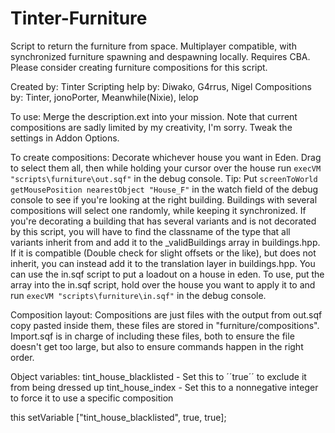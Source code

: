 # Tinter-Furniture
Script to return the furniture from space.
Multiplayer compatible, with synchronized furniture spawning and despawning locally.
Requires CBA.
Please consider creating furniture compositions for this script.

Created by: Tinter
Scripting help by: Diwako, G4rrus, Nigel
Compositions by: Tinter, jonoPorter, Meanwhile(Nixie), lelop

To use: 
Merge the description.ext into your mission.
Note that current compositions are sadly limited by my creativity, I'm sorry.
Tweak the settings in Addon Options.

To create compositions:
Decorate whichever house you want in Eden. Drag to select them all, then while holding your cursor over the house run ``execVM "scripts\furniture\out.sqf"`` in the debug console.
  Tip: Put ``screenToWorld getMousePosition nearestObject "House_F"`` in the watch field of the debug console to see if you're looking at the right building.
Buildings with several compositions will select one randomly, while keeping it synchronized.
If you're decorating a building that has several variants and is not decorated by this script, you will have to find the classname of the type that all variants inherit from and add it to the _validBuildings array in buildings.hpp. If it is compatible (Double check for slight offsets or the like), but does not inherit, you can instead add it to the translation layer in buildings.hpp.
You can use the in.sqf script to put a loadout on a house in eden. To use, put the array into the in.sqf script, hold over the house you want to apply it to and run ``execVM "scripts\furniture\in.sqf"`` in the debug console.

Composition layout:
Compositions are just files with the output from out.sqf copy pasted inside them, these files are stored in "furniture/compositions".
Import.sqf is in charge of including these files, both to ensure the file doesn't get too large, but also to ensure commands happen in the right order.

Object variables:
tint_house_blacklisted - Set this to ´´true´´ to exclude it from being dressed up
tint_house_index - Set this to a nonnegative integer to force it to use a specific composition

this setVariable ["tint_house_blacklisted", true, true];